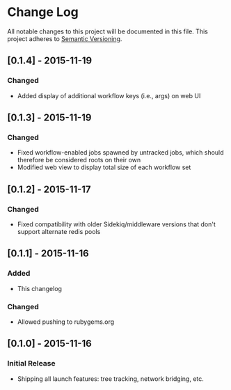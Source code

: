 # Change Log
All notable changes to this project will be documented in this file.
This project adheres to [Semantic Versioning](http://semver.org/).

## [0.1.4] - 2015-11-19
### Changed
- Added display of additional workflow keys (i.e., args) on web UI

## [0.1.3] - 2015-11-19
### Changed
- Fixed workflow-enabled jobs spawned by untracked jobs, which should therefore be considered roots on their own
- Modified web view to display total size of each workflow set

## [0.1.2] - 2015-11-17
### Changed
- Fixed compatibility with older Sidekiq/middleware versions that don't support alternate redis pools

## [0.1.1] - 2015-11-16
### Added
- This changelog

### Changed
- Allowed pushing to rubygems.org

## [0.1.0] - 2015-11-16
### Initial Release
- Shipping all launch features: tree tracking, network bridging, etc.
